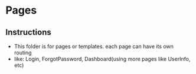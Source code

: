 Pages
===================

Instructions
----------------------------------------------------------
- This folder is for pages or templates. each page can have its own routing
- like: Login, ForgotPassword, Dashboard(using more pages like UserInfo, etc)
